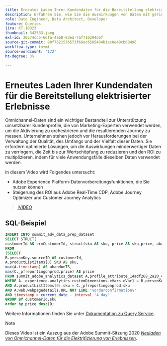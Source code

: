 ```yaml
---
title: Erneutes Laden Ihrer Kundendaten für die Bereitstellung elektrisierter Erlebnisse
description: Erfahren Sie, wie Sie die Auswirkungen von Daten mit geringer Qualität verringern, die Zeit bis zur Wertschöpfung reduzieren und den ROI multiplizieren können, indem Sie dieselben Daten für eine Vielzahl von Anwendungsfällen verwenden.
role: Data Engineer, Data Architect, Developer
feature: Queries
jira: KT-10323
thumbnail: 342533.jpeg
exl-id: 30574cc5-66fa-4ab8-83ed-7af710294dbf
source-git-commit: 90f7621536573f60ac6585404b1ac0e49cb08496
workflow-type: tm+mt
source-wordcount: '172'
ht-degree: 3%

---
```


# Erneutes Laden Ihrer Kundendaten für die Bereitstellung elektrisierter Erlebnisse

Omnichannel-Daten sind ein wichtiger Bestandteil zur Unterstützung umsetzbarer Kundenprofile, die von Marketing-Experten verwendet werden, um die Aktivierung zu orchestrieren und die resultierenden Journey zu messen. Unternehmen stehen jedoch vor Herausforderungen bei der Verwaltung der Qualität, des Umfangs und der Vielfalt dieser Daten. Sie erfordern optimierte Lösungen, um die Auswirkungen minderwertiger Daten zu verringern, die Zeit bis zur Wertschöpfung zu reduzieren und den ROI zu multiplizieren, indem für viele Anwendungsfälle dieselben Daten verwendet werden.

In diesem Video wird Folgendes untersucht:

* Adobe Experience Platform-Datenvorbereitungsfunktionen, die Sie nutzen können
* Steigerung des ROI aus Adobe Real-Time CDP, Adobe Journey Optimizer und Customer Journey Analytics

>[!VIDEO](https://video.tv.adobe.com/v/342533?quality=12&learn=on)

## SQL-Beispiel

```sql
INSERT INTO summit_adv_data_prep_dataset
SELECT STRUCT(
customerId AS crmCustomerId, struct(sku AS sku, price AS sku_price, abandonTS AS abandonTS) AS abandonBrowse) AS _pfreportingonprod
FROM
(SELECT
B.personKey.sourceID AS customerId,
A.productListItems[0].SKU AS sku,
max(A.timestamp) AS abandonTS,
max(C._pfreportingonprod.price) AS price
FROM summit_adobe_analytics_dataset A,profile_attribute_14adf268_2a20_4dee_bee6_a6b0e34616a9 B,summit_product_dataset C
WHERE A._experience.analytics.customDimensions.eVars.eVar1 = B.personKey.sourceID
AND A.productListItems[0].sku = C._pfreportingonprod.sku
AND A.web.webpagedetails.URL NOT LIKE '%orderconfirmation%'
AND timestamp > current_date - interval '4 day'
GROUP BY customerId,sku
order by price desc)D;
```

Weitere Informationen finden Sie unter [Dokumentation zu Query Service](https://experienceleague.adobe.com/docs/experience-platform/query/home.html?lang=de).

>[!NOTE]
>
>Dieses Video ist ein Auszug aus der Adobe Summit-Sitzung 2020 *[Neuladen von Omnichannel-Daten für die Elektrifizierung von Erlebnissen](https://business.adobe.com/summit/2022/sessions/recharging-omnichannel-data-for-electrifying-exper-s409.html)*.
